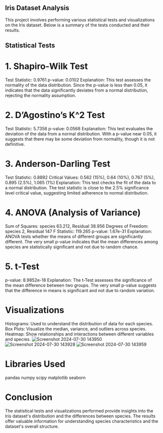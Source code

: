 ## Iris Dataset Analysis
This project involves performing various statistical tests and visualizations on the Iris dataset. Below is a summary of the tests conducted and their results.

## Statistical Tests
# 1. Shapiro-Wilk Test
Test Statistic: 0.9761
p-value: 0.0102
Explanation: This test assesses the normality of the data distribution. Since the p-value is less than 0.05, it indicates that the data significantly deviates from a normal distribution, rejecting the normality assumption.
# 2. D’Agostino’s K^2 Test
Test Statistic: 5.7356
p-value: 0.0568
Explanation: This test evaluates the deviation of the data from a normal distribution. With a p-value near 0.05, it suggests that there may be some deviation from normality, though it is not definitive.
# 3. Anderson-Darling Test
Test Statistic: 0.8892
Critical Values: 0.562 (15%), 0.64 (10%), 0.767 (5%), 0.895 (2.5%), 1.065 (1%)
Explanation: This test checks the fit of the data to a normal distribution. The test statistic is close to the 2.5% significance level critical value, suggesting limited adherence to normal distribution.
# 4. ANOVA (Analysis of Variance)
Sum of Squares: species 63.212, Residual 38.956
Degrees of Freedom: species 2, Residual 147
F Statistic: 119.265
p-value: 1.67e-31
Explanation: ANOVA tests whether the means of different groups are significantly different. The very small p-value indicates that the mean differences among species are statistically significant and not due to random chance.
# 5. t-Test
p-value: 8.9852e-18
Explanation: The t-Test assesses the significance of the mean difference between two groups. The very small p-value suggests that the difference in means is significant and not due to random variation.
# Visualizations
Histograms: Used to understand the distribution of data for each species.
Box Plots: Visualize the median, variance, and outliers across species.
Heatmap: Show relationships and interactions between different variables and species.
![Screenshot 2024-07-30 143950](https://github.com/user-attachments/assets/23179063-3706-438a-9961-ff951cdb5582)
![Screenshot 2024-07-30 143928](https://github.com/user-attachments/assets/5b98245e-c511-450f-a745-7dadd8c7f4fc)
![Screenshot 2024-07-30 143959](https://github.com/user-attachments/assets/1eeb80e8-1b98-4545-9f1a-8e60c1712874)

# Libraries Used
pandas
numpy
scipy
matplotlib
seaborn
# Conclusion
The statistical tests and visualizations performed provide insights into the Iris dataset's distribution and the differences between species. The results offer valuable information for understanding species characteristics and the dataset's overall structure.
